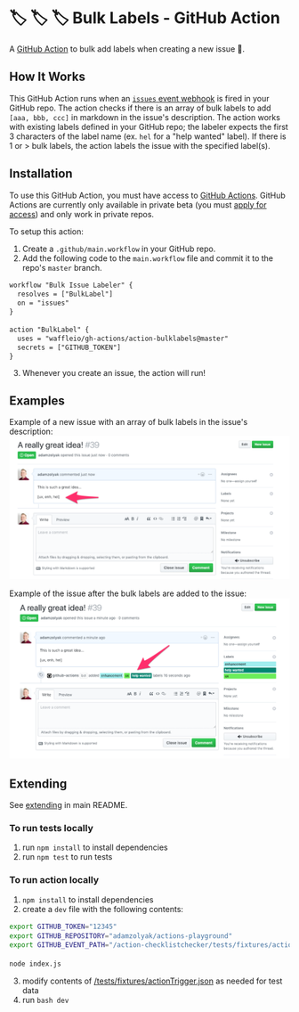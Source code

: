 # 🏷 🏷 🏷 Bulk Labels - GitHub Action

A [GitHub Action](https://github.com/features/actions) to bulk add labels when creating a new issue 📝.

## How It Works

This GitHub Action runs when an [`issues` event webhook](https://developer.github.com/v3/activity/events/types/#issuesevent) is fired in your GitHub repo. The action checks if there is an array of bulk labels to add `[aaa, bbb, ccc]` in markdown in the issue's description. The action works with existing labels defined in your GitHub repo; the labeler expects the first 3 characters of the label name (ex. `hel` for a "help wanted" label). If there is 1 or > bulk labels, the action labels the issue with the specified label(s).

## Installation

To use this GitHub Action, you must have access to [GitHub Actions](https://github.com/features/actions). GitHub Actions are currently only available in private beta (you must [apply for access](https://github.com/features/actions)) and only work in private repos.

To setup this action:

1. Create a `.github/main.workflow` in your GitHub repo.
2. Add the following code to the `main.workflow` file and commit it to the repo's `master` branch.

```
workflow "Bulk Issue Labeler" {
  resolves = ["BulkLabel"]
  on = "issues"
}

action "BulkLabel" {
  uses = "waffleio/gh-actions/action-bulklabels@master"
  secrets = ["GITHUB_TOKEN"]
}
```

3. Whenever you create an issue, the action will run!

## Examples

Example of a new issue with an array of bulk labels in the issue's description:
![GitHub Logo](./docs/example1.png)

Example of the issue after the bulk labels are added to the issue:
![GitHub Logo](./docs/example2.png)

## Extending

See [extending](../README.md#extending) in main README.

### To run tests locally

1. run `npm install` to install dependencies
2. run `npm test` to run tests

### To run action locally

1. `npm install` to install dependencies
2. create a `dev` file with the following contents:

```bash
export GITHUB_TOKEN="12345"
export GITHUB_REPOSITORY="adamzolyak/actions-playground"
export GITHUB_EVENT_PATH="/action-checklistchecker/tests/fixtures/actionTrigger.json"

node index.js
```

3. modify contents of [/tests/fixtures/actionTrigger.json](./tests/fixtures/actionTrigger.json) as needed for test data
4. run `bash dev`
